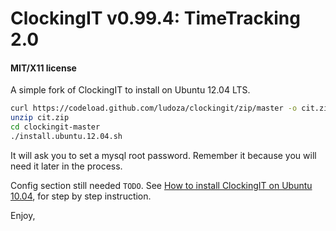 ClockingIT v0.99.4: TimeTracking 2.0
====================================
#### MIT/X11 license

A simple fork of ClockingIT to install on Ubuntu 12.04 LTS.

```sh
curl https://codeload.github.com/ludoza/clockingit/zip/master -o cit.zip
unzip cit.zip
cd clockingit-master
./install.ubuntu.12.04.sh
```

It will ask you to set a mysql root password. Remember it because you will need it later in the process.

Config section still needed `TODO`. See [How to install ClockingIT on Ubuntu 10.04](https://gist.github.com/Morabaraba/1982e560c53bdb67adc78a307ac8af15), for step by step instruction.

Enjoy,

